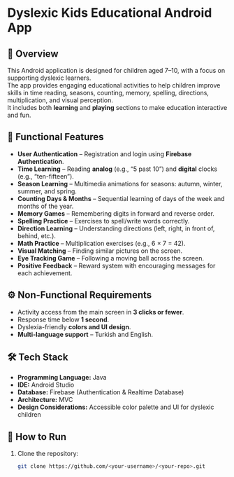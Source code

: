 # Dyslexic Kids Educational Android App

## 📌 Overview
This Android application is designed for children aged 7–10, with a focus on supporting dyslexic learners.  
The app provides engaging educational activities to help children improve skills in time reading, seasons, counting, memory, spelling, directions, multiplication, and visual perception.  
It includes both **learning** and **playing** sections to make education interactive and fun.

## 🎯 Functional Features
- **User Authentication** – Registration and login using **Firebase Authentication**.  
- **Time Learning** – Reading **analog** (e.g., “5 past 10”) and **digital** clocks (e.g., “ten-fifteen”).  
- **Season Learning** – Multimedia animations for seasons: autumn, winter, summer, and spring.  
- **Counting Days & Months** – Sequential learning of days of the week and months of the year.  
- **Memory Games** – Remembering digits in forward and reverse order.  
- **Spelling Practice** – Exercises to spell/write words correctly.  
- **Direction Learning** – Understanding directions (left, right, in front of, behind, etc.).  
- **Math Practice** – Multiplication exercises (e.g., 6 × 7 = 42).  
- **Visual Matching** – Finding similar pictures on the screen.  
- **Eye Tracking Game** – Following a moving ball across the screen.  
- **Positive Feedback** – Reward system with encouraging messages for each achievement.

## ⚙️ Non-Functional Requirements
- Activity access from the main screen in **3 clicks or fewer**.  
- Response time below **1 second**.  
- Dyslexia-friendly **colors and UI design**.  
- **Multi-language support** – Turkish and English.

## 🛠️ Tech Stack
- **Programming Language:** Java  
- **IDE:** Android Studio  
- **Database:** Firebase (Authentication & Realtime Database)  
- **Architecture:** MVC  
- **Design Considerations:** Accessible color palette and UI for dyslexic children

## 🚀 How to Run
1. Clone the repository:
   ```bash
   git clone https://github.com/<your-username>/<your-repo>.git
